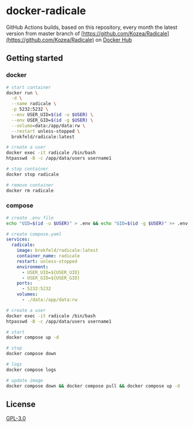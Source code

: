 # docker-radicale

GitHub Actions builds, based on this repository, every month the latest version from master branch of
[https://github.com/Kozea/Radicale](https://github.com/Kozea/Radicale) on
[Docker Hub](https://hub.docker.com/repository/docker/brokfeld/radicale)

## Getting started

### docker

```bash
# start container
docker run \
  -d \
  --name radicale \
  -p 5232:5232 \
  --env USER_UID=$(id -u $USER) \
  --env USER_GID=$(id -g $USER) \
  --volume=data:/app/data:rw \
  --restart unless-stopped \
  brokfeld/radicale:latest

# create a user
docker exec -it radicale /bin/bash
htpasswd -B -c /app/data/users username1

# stop container
docker stop radicale 

# remove container
docker rm radicale
```

### compose

```bash
# create .env file
echo "UID=$(id -u $USER)" > .env && echo "GID=$(id -g $USER)" >> .env
```

```yaml
# create compose.yaml
services:
  radicale:
    image: brokfeld/radicale:latest
    container_name: radicale
    restart: unless-stopped
    environment:
      - USER_UID=${USER_UID}
      - USER_GID=${USER_GID}
    ports:
      - 5232:5232
    volumes:
      - ./data:/app/data:rw
```

```bash
# create a user
docker exec -it radicale /bin/bash
htpasswd -B -c /app/data/users username1
```

```bash
# start
docker compose up -d

# stop
docker compose down

# logs
docker compose logs

# update image
docker compose down && docker compose pull && docker compose up -d
```

## License

[GPL-3.0](LICENSE)
